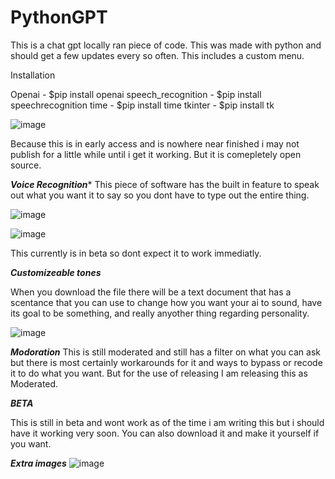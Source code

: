 # PythonGPT
This is a chat gpt locally ran piece of code. This was made with python and should get a few updates every so often. This includes a custom menu.

Installation

Openai - $pip install openai
speech_recognition -  $pip install speechrecognition
time - $pip install time
tkinter - $pip install tk















![image](https://user-images.githubusercontent.com/106557220/222302631-6dfa3c1e-46ab-43ee-af05-928f38fecc25.png)

Because this is in early access and is nowhere near finished i may not publish for a little while until i get it working. But it is comepletely open source.

***Voice Recognition****
This piece of software has the built in feature to speak out what you want it to say so you dont have to type out the entire thing.

![image](https://user-images.githubusercontent.com/106557220/222302922-0ad2f167-20b5-4e73-8744-690f6f6b58c3.png)

![image](https://user-images.githubusercontent.com/106557220/222314356-d3f77c8f-8305-4aee-aa63-ffc7a37d8e38.png)


This currently is in beta so dont expect it to work immediatly.

***Customizeable tones***

When you download the file there will be a text document that has a scentance that you can use to change how you want your ai to sound, have its goal to be something, and really anyother thing regarding personality.


![image](https://user-images.githubusercontent.com/106557220/222303727-79126e71-4872-4f5b-9620-14a9859473dd.png)


***Modoration***
This is still moderated and still has a filter on what you can ask but there is most certainly workarounds for it and ways to bypass or recode it to do what you want. But for the use of releasing I am releasing this as Moderated.



***BETA***

This is still in beta and wont work as of the time i am writing this but i should have it working very soon. You can also download it and make it yourself if you want.





***Extra images***
![image](https://user-images.githubusercontent.com/106557220/222314252-2947624c-5811-4dfb-ba52-1f53c62dfeb5.png)
